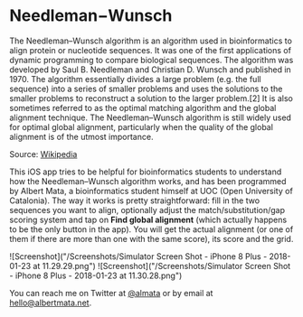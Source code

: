 # Needleman−Wunsch

The Needleman–Wunsch algorithm is an algorithm used in bioinformatics to align protein or nucleotide sequences. It was one of the first applications of dynamic programming to compare biological sequences. The algorithm was developed by Saul B. Needleman and Christian D. Wunsch and published in 1970. The algorithm essentially divides a large problem (e.g. the full sequence) into a series of smaller problems and uses the solutions to the smaller problems to reconstruct a solution to the larger problem.[2] It is also sometimes referred to as the optimal matching algorithm and the global alignment technique. The Needleman–Wunsch algorithm is still widely used for optimal global alignment, particularly when the quality of the global alignment is of the utmost importance. 

Source: [Wikipedia](https://en.wikipedia.org/wiki/Needleman–Wunsch_algorithm)

This iOS app tries to be helpful for bioinformatics students to understand how the Needleman–Wunsch algorithm works, and has been programmed by Albert Mata, a bioinformatics student himself at UOC (Open University of Catalonia). The way it works is pretty straightforward: fill in the two sequences you want to align, optionally adjust the match/substitution/gap scoring system and tap on __Find global alignment__ (which actually happens to be the only button in the app). You will get the actual alignment (or one of them if there are more than one with the same score), its score and the grid.

![Screenshot]("/Screenshots/Simulator Screen Shot - iPhone 8 Plus - 2018-01-23 at 11.29.29.png")
![Screenshot]("/Screenshots/Simulator Screen Shot - iPhone 8 Plus - 2018-01-23 at 11.30.28.png")

You can reach me on Twitter at [@almata](https://twitter.com/almata) or by email at [hello@albertmata.net](hello@albertmata.net).